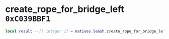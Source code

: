 # create_rope_for_bridge_left `0xC039BBF1`

```lua
local result --[[ integer ]] = natives.leash.create_rope_for_bridge_left(_unk0 --[[ integer ]], _unk1 --[[ integer ]], _unk2 --[[ integer ]])
```